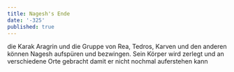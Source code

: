 ```yaml
---
title: Nagesh's Ende
date: '-325'
published: true
---
```


die Karak Aragrin und die Gruppe von Rea, Tedros, Karven und den anderen können Nagesh aufspüren und bezwingen. Sein Körper wird zerlegt und an verschiedene Orte gebracht damit er nicht nochmal auferstehen kann
